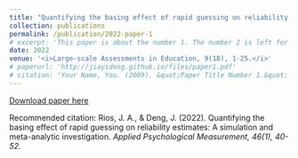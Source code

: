```yaml
---
title: "Quantifying the basing effect of rapid guessing on reliability estimates: A simulation and meta-analytic investigation"
collection: publications
permalink: /publication/2022-paper-1
# excerpt: 'This paper is about the number 1. The number 2 is left for future work.'
date: 2022
venue: '<i>Large-scale Assessments in Education, 9(18), 1-25.</i>'
# paperurl: 'http://jiayideng.github.io/files/paper1.pdf'
# citation: 'Your Name, You. (2009). &quot;Paper Title Number 1.&quot; <i>Applied Psychological Measurement.</i>.'
---
```


[Download paper here](http://jiayideng.github.io/files/paper1.pdf)

Recommended citation: Rios, J. A., & Deng, J. (2022). Quantifying the basing effect of rapid guessing on reliability estimates: A simulation and meta-analytic investigation. <i>Applied Psychological Measurement, 46(1), 40-52.</i> 